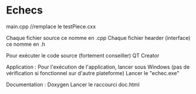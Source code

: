 # Echecs

main.cpp //remplace le testPiece.cxx

Chaque fichier source ce nomme en .cpp
Chaque fichier hearder (interface) ce nomme en .h

Pour exécuter le code source (fortement conseiller) QT Creator

Application : 
Pour l'exécution de l'application, lancer sous Windows (pas de vérification si fonctionnel sur d'autre plateforme)
Lancer le "echec.exe"

Documentation : Doxygen 
Lancer le raccourci doc.html





